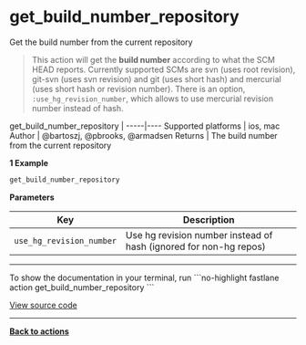 # get_build_number_repository


Get the build number from the current repository




> This action will get the **build number** according to what the SCM HEAD reports.
Currently supported SCMs are svn (uses root revision), git-svn (uses svn revision) and git (uses short hash) and mercurial (uses short hash or revision number).
There is an option, `:use_hg_revision_number`, which allows to use mercurial revision number instead of hash.


get_build_number_repository |
-----|----
Supported platforms | ios, mac
Author | @bartoszj, @pbrooks, @armadsen
Returns | The build number from the current repository



**1 Example**

```ruby
get_build_number_repository
```





**Parameters**

Key | Description
----|------------
  `use_hg_revision_number` | Use hg revision number instead of hash (ignored for non-hg repos)




<hr />
To show the documentation in your terminal, run
```no-highlight
fastlane action get_build_number_repository
```

<a href="https://github.com/fastlane/fastlane/blob/master/fastlane/lib/fastlane/actions/get_build_number_repository.rb" target="_blank">View source code</a>

<hr />

<a href="/actions"><b>Back to actions</b></a>
